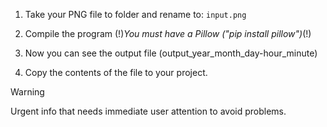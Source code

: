 
1. Take your PNG file to folder and rename to:  `input.png`
                           
2. Compile the program 
(!)_You must have a Pillow ("pip install pillow")_(!)

3. Now you can see the output file (output_year_month_day-hour_minute)
                          
4. Copy the contents of the file to your project.
> [!WARNING]
> Urgent info that needs immediate user attention to avoid problems.                        